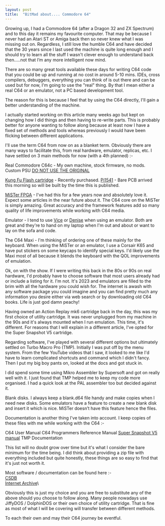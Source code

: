 ```yaml
---
layout: post
title:  "BitMad about.... Commodore 64"
---
```



Growing up, I had a Commodore 64 (after a Dragon 32 and ZX Spectrum) and to this day it remains my favourite computer. That may be because I never had an Atari ST or Amiga back then so never knew what I was missing out on.
Regardless, I still love the humble C64 and have decided that the 30 years since I last used the machine is quite long enough and I should try to learn all the stuff I wasn't clever enough to understand back then…..not that I’m any more intelligent now mind.

There are so many great tools available these days for writing C64 code that you could be up and running at no cost in around 5-10 mins. IDEs, cross compilers, debuggers, everything you can think of is out there and can be used but for now, I'm going to use the "real" thing.
By that I mean either a real C64 or an emulator, not a PC based development tool.

The reason for this is because I feel that by using the C64 directly, I'll gain a better understanding of the machine. 

I actually started working on this article many weeks ago but kept on changing how I did things and then having to re-write parts. This is probably better for anyone wanting to follow along because at least now I have a fixed set of methods and tools whereas previously I would have been flicking between different applications.

I'll use the term C64 from now on as a blanket term. Obviously there are many ways to facilitate this, from real hardware, emulator, replicas, etc.
I have settled on 3 main methods for now (with a 4th planned) :-

Real Commodore C64c - My own machine, stock firmware, no mods. Custom PSU [DO NOT USE THE ORIGINAL](C64PSU.md)

[Kung Fu Flash cartridge](https://github.com/KimJorgensen/KungFuFlash) - Recently purchased. 
[Pi1541](https://cbm-pi1541.firebaseapp.com/) - Bare PCB arrived this morning so will be built by the time this is published.

[MiSTer FPGA](https://github.com/MiSTer-devel/Wiki_MiSTer/wiki) - I've had this for a few years now and absolutely love it. Expect some articles in the near future about it.
The C64 core on the MiSTer is simply amazing. Great accuracy and the framework features add so many quality of life improvements while working with C64 media.

Emulator - I tend to use [Vice](https://vice-emu.sourceforge.io/) or [Denise](https://sourceforge.net/projects/deniseemu/) when using an emulator. Both are great and they're to hand on my laptop when I'm out and about or want to lay on the sofa and code.

The C64 Maxi - I'm thinking of ordering one of these mainly for the keyboard.
When using the MiSTer or an emulator, I use a Corsair K65 and have put stickers on some keycaps to identify special keys. I'd likely use the Maxi most of all because it blends the keyboard with the QOL improvements of emulation.

Ok, on with the show.
If I were writing this back in the 80s or 90s on real hardware, I'd probably have to choose software that most users already had or include a listing for it.
I'm not. It's 2023 and emulators are filled to the brim with all the hardware you could wish for. The internet is awash with any software package you could imagine and you can find pretty much any information you desire either via web search or by downloading old C64 books.
Life is just god damn peachy!

Having owned an Action Replay mk6 cartridge back in the day, this was my first choice of utility cartridge. It was never unplugged from my machine in the 90s and it's always mounted when I run emulation.
This time, it's different. For reasons that I will explain in a different article, I've opted for the Super Snapshot V5 cartridge.

Regarding software, I've played with several different options but ultimately settled on Turbo Macro Pro (TMP).
Initially I was put off by the menu system. From the few YouTube videos that I saw, it looked to me like I'd have to learn complicated shortcuts and command which I didn't fancy.
Then I put my big boy pants on, looked at the docs and got stuck in.

I did spend some time using Mikro Assembler by Supersoft and got on really well with it.
I just found that TMP helped me to keep my code more organised.
I had a quick look at the PAL assembler too but decided against it.

Blank disks. I always keep a blank.d64 file handy and make copies when I need new disks. Some emulators have a feature to create a new blank disk and insert it which is nice. MiSTer doesn’t have this feature hence the files.

Documentation is another thing I've taken into account. I keep copies of these files with me while working with the C64 :-

C64 User Manual
C64 Programmers Reference Manual
[Super Snapshot V5 manual](/manuals/SS5.md)
TMP Documentation

This list will no doubt grow over time but it's what I consider the bare minimum for the time being. I did think about providing a zip file with everything included but quite honestly, these things are so easy to find that it's just not worth it. 

Most software / documentation can be found here :-\
[CSDB](https://csdb.dk/)\
[Internet Archive](https://archive.org/)\

Obviously this is just my choice and you are free to substitute any of the above should you choose to follow along.
Many people nowadays use JiffyDOS / DolphinDOS or their own choice of utility cartridge. That is fine as most of what I will be covering will transfer between different methods.

To each their own and may their C64 journey be eventful.

